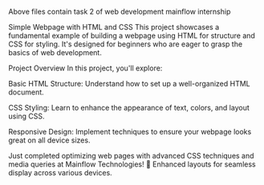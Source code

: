 Above files contain task 2 of web development mainflow internship

Simple Webpage with HTML and CSS
This project showcases a fundamental example of building a webpage using HTML for structure and CSS for styling. It's designed for beginners who are eager to grasp the basics of web development.

Project Overview
In this project, you'll explore:

Basic HTML Structure: Understand how to set up a well-organized HTML document.

CSS Styling: Learn to enhance the appearance of text, colors, and layout using CSS.

Responsive Design: Implement techniques to ensure your webpage looks great on all device sizes.

Just completed optimizing web pages with advanced CSS techniques and media queries at Mainflow Technologies! 🌟 Enhanced layouts for seamless display across various devices.
